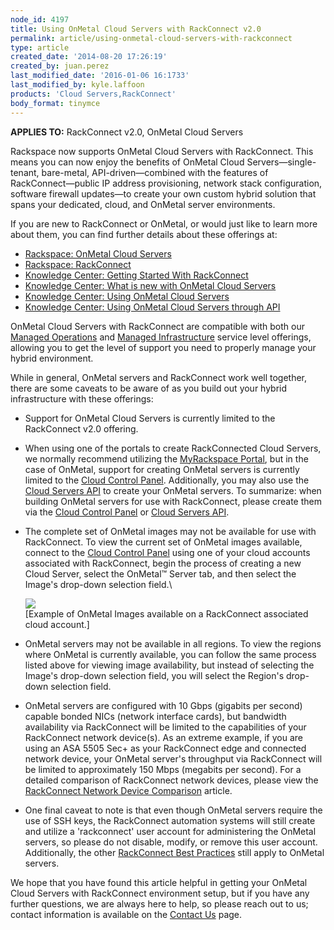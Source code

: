 ```yaml
---
node_id: 4197
title: Using OnMetal Cloud Servers with RackConnect v2.0
permalink: article/using-onmetal-cloud-servers-with-rackconnect
type: article
created_date: '2014-08-20 17:26:19'
created_by: juan.perez
last_modified_date: '2016-01-06 16:1733'
last_modified_by: kyle.laffoon
products: 'Cloud Servers,RackConnect'
body_format: tinymce
---
```


**APPLIES TO:** RackConnect v2.0, OnMetal Cloud Servers

Rackspace now supports OnMetal Cloud Servers with RackConnect. This
means you can now enjoy the benefits of OnMetal Cloud
Servers&mdash;single-tenant, bare-metal, API-driven&mdash;combined with the features
of RackConnect&mdash;public IP address provisioning, network stack
configuration, software firewall updates&mdash;to create your own custom
hybrid solution that spans your dedicated, cloud, and OnMetal server
environments.

If you are new to RackConnect or OnMetal, or would just like to learn
more about them, you can find further details about these offerings at:

-   [Rackspace: OnMetal Cloud
    Servers](http://www.rackspace.com/cloud/servers/onmetal/)
-   [Rackspace:
    RackConnect](http://www.rackspace.com/cloud/hybrid/rackconnect/)
-   [Knowledge Center: Getting Started With
    RackConnect](http://www.rackspace.com/knowledge_center/getting-started/rackconnect)
-   [Knowledge Center: What is new with OnMetal Cloud
    Servers](http://www.rackspace.com/knowledge_center/article/what-is-new-with-onmetal-cloud-servers)
-   [Knowledge Center: Using OnMetal Cloud
    Servers](http://www.rackspace.com/knowledge_center/article/create-onmetal-cloud-servers)
-   [Knowledge Center: Using OnMetal Cloud Servers through
    API](http://www.rackspace.com/knowledge_center/article/using-onmetal-cloud-servers-through-api)

OnMetal Cloud Servers with RackConnect are compatible with both our
[Managed Operations](http://www.rackspace.com/managed-cloud/) and
[Managed Infrastructure](http://www.rackspace.com/managed-cloud/)
service level offerings, allowing you to get the level of support you
need to properly manage your hybrid environment.

While in general, OnMetal servers and RackConnect work well together,
there are some caveats to be aware of as you build out your hybrid
infrastructure with these offerings:

-   Support for OnMetal Cloud Servers is currently limited to the
    RackConnect v2.0 offering.

-   When using one of the portals to create RackConnected Cloud Servers,
    we normally recommend utilizing the [MyRackspace
    Portal](https://my.rackspace.com/), but in the case of OnMetal,
    support for creating OnMetal servers is currently limited to the
    [Cloud Control Panel](https://mycloud.rackspace.com/). Additionally,
    you may also use the [Cloud Servers
    API](http://www.rackspace.com/knowledge_center/article/using-onmetal-cloud-servers-through-api)
    to create your OnMetal servers. To summarize: when building OnMetal
    servers for use with RackConnect, please create them via the [Cloud
    Control Panel](https://mycloud.rackspace.com/) or [Cloud Servers
    API](http://www.rackspace.com/knowledge_center/article/using-onmetal-cloud-servers-through-api).

-   The complete set of OnMetal images may not be available for use with
    RackConnect. To view the current set of OnMetal images available,
    connect to the [Cloud Control Panel](https://mycloud.rackspace.com/)
    using one of your cloud accounts associated with RackConnect, begin
    the process of creating a new Cloud Server, select the OnMetal&trade;
    Server tab, and then select the Image's drop-down selection field.\

    ![](/knowledge_center/sites/default/files/field/image/OnMetal_Build_0.png)\
       [Example of OnMetal Images available on a RackConnect associated
    cloud account.]

-   OnMetal servers may not be available in all regions. To view the
    regions where OnMetal is currently available, you can follow the
    same process listed above for viewing image availability, but
    instead of selecting the Image's drop-down selection field, you will
    select the Region's drop-down selection field.

-   OnMetal servers are configured with 10 Gbps (gigabits per second)
    capable bonded NICs (network interface cards), but bandwidth
    availability via RackConnect will be limited to the capabilities of
    your RackConnect network device(s). As an extreme example, if you
    are using an ASA 5505 Sec+ as your RackConnect edge and connected
    network device, your OnMetal server's throughput via RackConnect
    will be limited to approximately 150 Mbps (megabits per second). For
    a detailed comparison of RackConnect network devices, please view
    the [RackConnect Network Device
    Comparison](http://www.rackspace.com/knowledge_center/article/rackconnect-network-device-comparison)
    article.

-   One final caveat to note is that even though OnMetal servers require
    the use of SSH keys, the RackConnect automation systems will still
    create and utilize a 'rackconnect' user account for administering
    the OnMetal servers, so please do not disable, modify, or remove
    this user account. Additionally, the other [RackConnect Best
    Practices](http://www.rackspace.com/knowledge_center/article/rackconnect-v20-best-practices)
    still apply to OnMetal servers.

We hope that you have found this article helpful in getting your OnMetal
Cloud Servers with RackConnect environment setup, but if you have any
further questions, we are always here to help, so please reach out to
us; contact information is available on the [Contact
Us](http://www.rackspace.com/knowledge_center/support) page.

 

 


